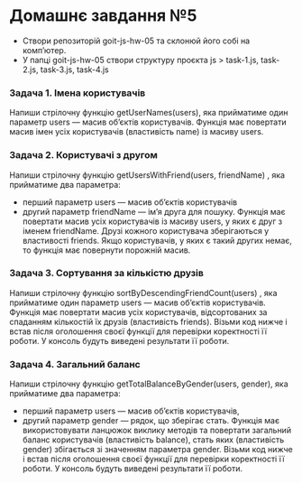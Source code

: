 # **Домашнє завдання №5**

- Створи репозиторій goit-js-hw-05 та склонюй його собі на комп’ютер.
- У папці goit-js-hw-05 створи структуру проєкта js > task-1.js, task-2.js, task-3.js, task-4.js

### **Задача 1. Імена користувачів**

Напиши стрілочну функцію getUserNames(users), яка прийматиме один параметр users — масив об’єктів користувачів. Функція має повертати масив імен усіх користувачів (властивість name) із масиву users.

### **Задача 2. Користувачі з другом**

Напиши стрілочну функцію getUsersWithFriend(users, friendName) , яка прийматиме два параметра:
- перший параметр users — масив об’єктів користувачів
- другий параметр friendName — ім’я друга для пошуку.
Функція має повертати масив усіх користувачів із масиву users, у яких є друг з іменем friendName. Друзі кожного користувача зберігаються у властивості friends. Якщо користувачів, у яких є такий других немає, то функція має повернути порожній масив.

### **Задача 3. Сортування за кількістю друзів**

Напиши стрілочну функцію sortByDescendingFriendCount(users) , яка прийматиме один параметр users — масив об’єктів користувачів.
Функція має повертати масив усіх користувачів, відсортованих за спаданням кількостій їх друзів (властивість friends).
Візьми код нижче і встав після оголошення своєї функції для перевірки коректності її роботи. У консоль будуть виведені результати її роботи.

### **Задача 4. Загальний баланс**

Напиши стрілочну функцію getTotalBalanceByGender(users, gender), яка прийматиме два параметра:
- перший параметр users — масив об’єктів користувачів,
- другий параметр gender — рядок, що зберігає стать.
Функція має використовувати ланцюжок виклику методів та повертати загальний баланс користувачів (властивість balance), стать яких (властивість gender) збігається зі значенням параметра gender.
Візьми код нижче і встав після оголошення своєї функції для перевірки коректності її роботи. У консоль будуть виведені результати її роботи.
